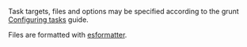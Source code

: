 Task targets, files and options may be specified according to the grunt [Configuring tasks](http://gruntjs.com/configuring-tasks) guide.

Files are formatted with [esformatter](https://github.com/millermedeiros/esformatter/).
